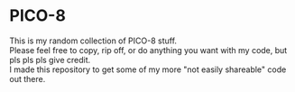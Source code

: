# PICO-8
This is my random collection of PICO-8 stuff.  
Please feel free to copy, rip off, or do anything you want with my code, but pls pls pls give credit.  
I made this repository to get some of my more "not easily shareable" code out there.  